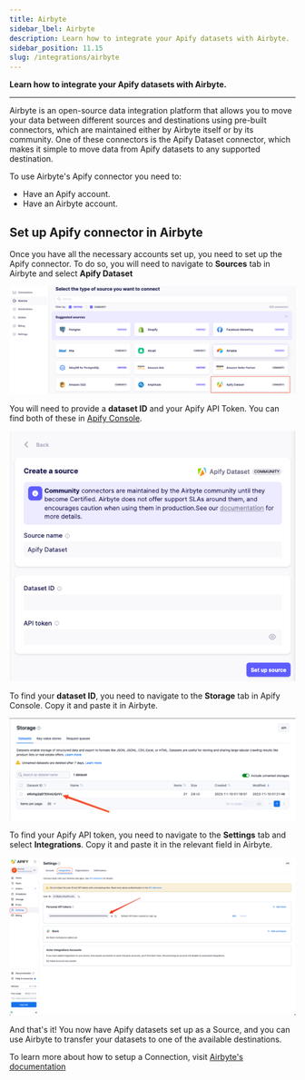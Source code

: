 ```yaml
---
title: Airbyte
sidebar_lbel: Airbyte
description: Learn how to integrate your Apify datasets with Airbyte.
sidebar_position: 11.15
slug: /integrations/airbyte
---
```


**Learn how to integrate your Apify datasets with Airbyte.**

---

Airbyte is an open-source data integration platform that allows you to move your data between different sources and destinations using pre-built connectors, which are maintained either by Airbyte itself or by its community.
One of these connectors is the Apify Dataset connector, which makes it simple to move data from Apify datasets to any supported destination.

To use Airbyte's Apify connector you need to:

* Have an Apify account.
* Have an Airbyte account.

## Set up Apify connector in Airbyte

Once you have all the necessary accounts set up, you need to set up the Apify connector.
To do so, you will need to navigate to **Sources** tab in Airbyte and select **Apify Dataset**

![Airbyte sources tab](./images/airbyte-sources.png)

You will need to provide a **dataset ID** and your Apify API Token. You can find both of these in [Apify Console](https://console.apify.com).

![Airbyte source setup](./images/airbyte-source-setup.png)

To find your **dataset ID**, you need to navigate to the **Storage** tab in Apify Console. Copy it and paste it in Airbyte.

![Datasets in app](./images/datasets-app.png)

To find your Apify API token, you need to navigate to the **Settings** tab and select **Integrations**. Copy it and paste it in the relevant field in Airbyte.

![Integrations token](./images/apify-integrations-token.png)

And that's it! You now have Apify datasets set up as a Source, and you can use Airbyte to transfer your datasets to one of the available destinations.

To learn more about how to setup a Connection, visit [Airbyte's documentation](https://docs.airbyte.com/using-airbyte/getting-started/set-up-a-connection)
